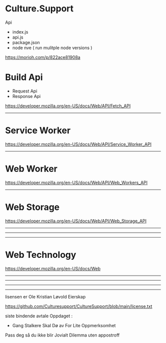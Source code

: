 # Culture.Support

Api

- index.js
- api.js
- package.json
- node nve ( run mulitple node versions )

https://morioh.com/p/822ace81908a

# Build Api


- Request Api
- Response Api



https://developer.mozilla.org/en-US/docs/Web/API/Fetch_API


-----------

# Service Worker

https://developer.mozilla.org/en-US/docs/Web/API/Service_Worker_API


-------

# Web Worker

https://developer.mozilla.org/en-US/docs/Web/API/Web_Workers_API


----------

# Web Storage


https://developer.mozilla.org/en-US/docs/Web/API/Web_Storage_API

-------
-------
--------

# Web Technology

https://developer.mozilla.org/en-US/docs/Web






--------
----------

----------
-------------

 lisensen er Ole Kristian Løvold Eierskap



https://github.com/Culturesupport/CultureSupport/blob/main/license.txt


siste bindende avtale Oppdaget :

- Gang Stalkere Skal Dø av For Lite Oppmerksomhet

Pass deg så du ikke blir Jovialt Dilemma uten appostroff
